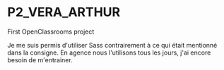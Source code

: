 # P2_VERA_ARTHUR
First OpenClassrooms project

Je me suis permis d'utiliser Sass contrairement à ce qui était mentionné dans la consigne. En agence nous l'utilisons tous les jours, j'ai encore besoin de m'entrainer.
